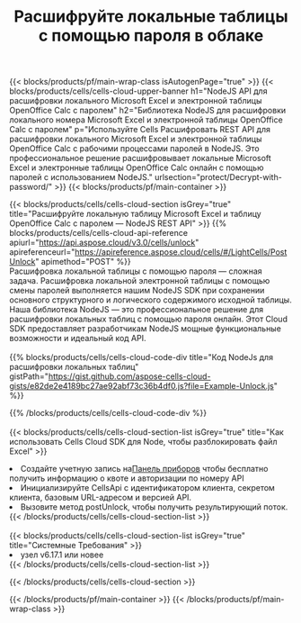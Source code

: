 ﻿---
title:  Расшифруйте локальные таблицы с помощью пароля в облаке
description:  Облачные API и SDK для Microsoft Excel и разблокировки OpenOffice Calc. Таблицы расшифровываются с помощью облака Cells API. SDK поддерживает различные языки разработки. К ним относятся Android, C#, Go, Java, NodeJS, Perl, PHP, Python, Ruby и Swift.
---
{{< blocks/products/pf/main-wrap-class isAutogenPage="true" >}}
{{< blocks/products/cells/cells-cloud-upper-banner h1="NodeJS API для расшифровки локального Microsoft Excel и электронной таблицы OpenOffice Calc с паролем" h2="Библиотека NodeJS для расшифровки локального номера Microsoft Excel и электронной таблицы OpenOffice Calc с паролем" p="Используйте Cells Расшифровать REST API для расшифровки локального Microsoft Excel и электронной таблицы OpenOffice Calc с рабочими процессами паролей в NodeJS. Это профессиональное решение расшифровывает локальные Microsoft Excel и электронные таблицы OpenOffice Calc онлайн с помощью паролей с использованием NodeJS." urlsection="protect/Decrypt-with-password/" >}}
{{< blocks/products/pf/main-container >}}

{{< blocks/products/cells/cells-cloud-section isGrey="true" title="Расшифруйте локальную таблицу Microsoft Excel и таблицу OpenOffice Calc с паролем — NodeJS REST API" >}}
{{% blocks/products/cells/cells-cloud-api-reference apiurl="https://api.aspose.cloud/v3.0/cells/unlock" apireferenceurl="https://apireference.aspose.cloud/cells/#/LightCells/PostUnlock" apimethod="POST" %}}
<br/>
Расшифровка локальной таблицы с помощью пароля — сложная задача. Расшифровка локальной электронной таблицы с помощью смены паролей выполняется нашим NodeJS SDK при сохранении основного структурного и логического содержимого исходной таблицы. Наша библиотека NodeJS — это профессиональное решение для расшифровки локальных таблиц с помощью пароля онлайн. Этот Cloud SDK предоставляет разработчикам NodeJS мощные функциональные возможности и идеальный код API.
<br/>
<br/>
{{% blocks/products/cells/cells-cloud-code-div title="Код NodeJs для расшифровки локальных таблиц" gistPath="https://gist.github.com/aspose-cells-cloud-gists/e82de2e4189bc27ae92abf73c36b4df0.js?file=Example-Unlock.js" %}}
  
{{% /blocks/products/cells/cells-cloud-code-div %}}
<br/>
<br/>
{{< blocks/products/cells/cells-cloud-section-list isGrey="true" title="Как использовать Cells Cloud SDK для Node, чтобы разблокировать файл Excel" >}}
<li> Создайте учетную запись на<a href="https://dashboard.aspose.cloud/">Панель приборов</a> чтобы бесплатно получить информацию о квоте и авторизации по номеру API</li>
<li>Инициализируйте CellsApi с идентификатором клиента, секретом клиента, базовым URL-адресом и версией API.</li>
<li>Вызовите метод postUnlock, чтобы получить результирующий поток.</li>
{{< /blocks/products/cells/cells-cloud-section-list >}}
<br/>
<br/>
{{< blocks/products/cells/cells-cloud-section-list isGrey="true" title="Системные Требования" >}}
<li>узел v6.17.1 или новее</li>
{{< /blocks/products/cells/cells-cloud-section-list >}}

{{< /blocks/products/cells/cells-cloud-section >}}

{{< /blocks/products/pf/main-container >}}
{{< /blocks/products/pf/main-wrap-class >}}
